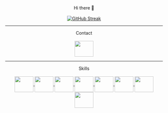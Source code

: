 <!DOCTYPE html>
<html lang="en">
<head>
    <meta charset="UTF-8">
    <meta name="viewport" content="width=device-width, initial-scale=1.0">
</head>
<body>
    <div align="center">
        Hi there 👋
    </div>
    <br />
    <div align="center">
        <a href="https://git.io/streak-stats">
            <img src="https://streak-stats.demolab.com?user=rafalordi&theme=dark&hide_border=true&exclude_days=Sun%2CSat" alt="GitHub Streak" />
        </a>
    </div>
    <hr>
    <div align="center">
        Contact
        <br />
        <br />
        <a href="https://www.linkedin.com/in/rafael-lordi/" target="_blank">
            <img src="https://cdn.jsdelivr.net/gh/devicons/devicon/icons/linkedin/linkedin-original.svg" align="center" height="50" width="60">
        </a>
    </div>
    <hr>
    <div align="center">
        Skills
        <br />
        <br />
        <div class="skills">
            <a href="#" target="_blank">
                <img src="https://cdn.jsdelivr.net/gh/devicons/devicon@latest/icons/csharp/csharp-original.svg" align="center" height="50" width="60">
            </a>
            <a href="#" target="_blank">
                <img src="https://cdn.jsdelivr.net/gh/devicons/devicon@latest/icons/dotnetcore/dotnetcore-original.svg" align="center" height="50" width="60">
            </a>
            <a href="#" target="_blank">
                <img src="https://cdn.jsdelivr.net/gh/devicons/devicon@latest/icons/dot-net/dot-net-plain-wordmark.svg" align="center" height="50" width="60">
            </a>
            <a href="#" target="_blank">
                <img src="https://cdn.jsdelivr.net/gh/devicons/devicon@latest/icons/microsoftsqlserver/microsoftsqlserver-original-wordmark.svg" align="center" height="50" width="60">
            </a>
            <a href="#" target="_blank">
                <img src="https://cdn.jsdelivr.net/gh/devicons/devicon@latest/icons/github/github-original-wordmark.svg" align="center" height="50" width="60">
            </a>
            <a href="#" target="_blank">
                <img src="https://cdn.jsdelivr.net/gh/devicons/devicon@latest/icons/html5/html5-original-wordmark.svg" align="center" height="50" width="60">
            </a>
            <a href="#" target="_blank">
                <img src="https://cdn.jsdelivr.net/gh/devicons/devicon@latest/icons/css3/css3-original-wordmark.svg" align="center" height="50" width="60">
            </a>
            <a href="#" target="_blank">
                <img src="https://cdn.jsdelivr.net/gh/devicons/devicon@latest/icons/javascript/javascript-original.svg" align="center" height="50" width="60">
            </a>
        </div>
    </div>
</body>
</html>
